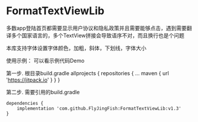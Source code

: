 # FormatTextViewLib
多数app登陆首页都需要显示用户协议和隐私政策并且需要能够点击，遇到需要翻译多个国家语言的，多个TextView拼接会导致语序不对，而且换行也是个问题

本库支持字体设置字体颜色，加粗，斜体，下划线，字体大小

使用示例：
    可以看示例代码Demo

第一步. 根目录build.gradle
    allprojects {
        repositories {
            ...
            maven { url 'https://jitpack.io' }
        }
    }

第二步. 需要引用的build.gradle

    dependencies {
        implementation 'com.github.FlyJingFish:FormatTextViewLib:v1.3'
    }

